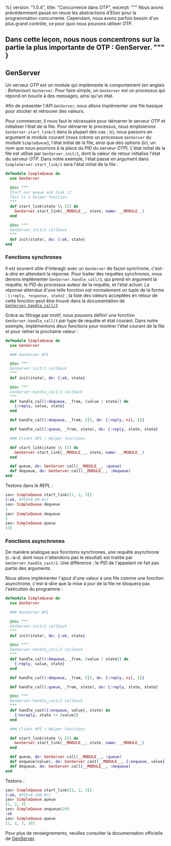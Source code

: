 %{
  version: "1.0.4",
  title: "Concurrence dans OTP",
  excerpt: """
  Nous avons précédemment passé en revue les abstractions d'Elixir pour la programmation concurrente. 
  Cependant, nous avons parfois besoin d'un plus grand contrôle, ce pour quoi nous pouvons utiliser OTP.
  
  Dans cette leçon, nous nous concentrons sur la partie la plus importante de OTP : GenServer.
  """
}
---

## GenServer

Un serveur *OTP* est un module qui implémente le comportement (en anglais : *Behaviour*) `GenServer`. Pour faire simple, un `GenServer` est un processus qui répond en boucle à des messages, ainsi qu'un état.

Afin de présenter l'*API* `GenServer`, nous allons implémenter une file basique pour stocker et retrouver des valeurs.

Pour commencer, il nous faut le nécessaire pour démarrer le serveur *OTP* et initialiser l'état de la file.
Pour démarrer le processus, nous emploierons `GenServer.start_link/3` dans la plupart des cas ; ici, nous passons en argument le module courant (nous créons un processus `GenServer` du module `SimpleQueue`), l'état initial de la file, ainsi que des options (ici, un nom que nous pourrons à la place du *PID* du serveur *OTP*).
L'état initial de la file est utilisé par `GenServer.init/1`, dont la valeur de retour initialise l'état du serveur *OTP*. Dans notre exemple, l'état passé en argument dans `SimpleServer.start_link/1` sera l'état initial de la file :

```elixir
defmodule SimpleQueue do
  use GenServer

  @doc """
  Start our queue and link it.
  This is a helper function
  """
  def start_link(state \\ []) do
    GenServer.start_link(__MODULE__, state, name: __MODULE__)
  end

  @doc """
  GenServer.init/1 callback
  """
  def init(state), do: {:ok, state}
end
```

### Fonctions synchrones

Il est souvent utile d'interagir avec un `GenServer` de façon synchrone, c'est-à-dire en attendant la réponse. Pour traiter des requêtes synchrones, nous devons implémenter `GenServer.handle_call/3`, qui prend en argument la requête, le *PID* du processus auteur de la requête, et l'état actuel. La réponse attendue d'une telle fonction est normalement un tuple de la forme : `{:reply, response, state}` ; la liste des valeurs acceptées en retour de cette fonction peut être trouvé dans la documentation de [`GenServer.handle_call/3`](https://hexdocs.pm/elixir/GenServer.html#c:handle_call/3)

Grâce au filtrage par motif, nous pouvons définir une fonction `GenServer.handle_call/3` par type de requête et état courant. Dans notre exemple, implémentons deux fonctions pour montrer l'état courant de la file et pour retirer la prochaine valeur :

```elixir
defmodule SimpleQueue do
  use GenServer

  ### GenServer API

  @doc """
  GenServer.init/1 callback
  """
  def init(state), do: {:ok, state}

  @doc """
  GenServer.handle_call/3 callback
  """
  def handle_call(:dequeue, _from, [value | state]) do
    {:reply, value, state}
  end

  def handle_call(:dequeue, _from, []), do: {:reply, nil, []}

  def handle_call(:queue, _from, state), do: {:reply, state, state}

  ### Client API / Helper functions

  def start_link(state \\ []) do
    GenServer.start_link(__MODULE__, state, name: __MODULE__)
  end

  def queue, do: GenServer.call(__MODULE__, :queue)
  def dequeue, do: GenServer.call(__MODULE__, :dequeue)
end
```

Testons dans le *REPL* :

```elixir
iex> SimpleQueue.start_link([1, 2, 3])
{:ok, #PID<0.90.0>}
iex> SimpleQueue.dequeue
1
iex> SimpleQueue.dequeue
2
iex> SimpleQueue.queue
[3]
```

### Fonctions asynchrones

De manière analogue aux fonctions synchrones, une requête asynchrone (c.-à-d. dont nous n'attendons pas le résultat) est traitée par `GenServer.handle_cast/2`. Une différence : le *PID* de l'appelant ne fait pas partie des arguments.

Nous allons implémenter l'ajout d'une valeur à une file comme une fonction asynchrone, c'est-à-dire que la mise à jour de la file ne bloquera pas l'exécution du programme :

```elixir
defmodule SimpleQueue do
  use GenServer

  ### GenServer API

  @doc """
  GenServer.init/1 callback
  """
  def init(state), do: {:ok, state}

  @doc """
  GenServer.handle_call/3 callback
  """
  def handle_call(:dequeue, _from, [value | state]) do
    {:reply, value, state}
  end

  def handle_call(:dequeue, _from, []), do: {:reply, nil, []}

  def handle_call(:queue, _from, state), do: {:reply, state, state}

  @doc """
  GenServer.handle_cast/2 callback
  """
  def handle_cast({:enqueue, value}, state) do
    {:noreply, state ++ [value]}
  end

  ### Client API / Helper functions

  def start_link(state \\ []) do
    GenServer.start_link(__MODULE__, state, name: __MODULE__)
  end

  def queue, do: GenServer.call(__MODULE__, :queue)
  def enqueue(value), do: GenServer.cast(__MODULE__, {:enqueue, value})
  def dequeue, do: GenServer.call(__MODULE__, :dequeue)
end
```

Testons :

```elixir
iex> SimpleQueue.start_link([1, 2, 3])
{:ok, #PID<0.100.0>}
iex> SimpleQueue.queue
[1, 2, 3]
iex> SimpleQueue.enqueue(20)
:ok
iex> SimpleQueue.queue
[1, 2, 3, 20]
```

Pour plus de renseignements, veuillez consulter la documentation officielle de [GenServer](https://hexdocs.pm/elixir/GenServer.html#content).

